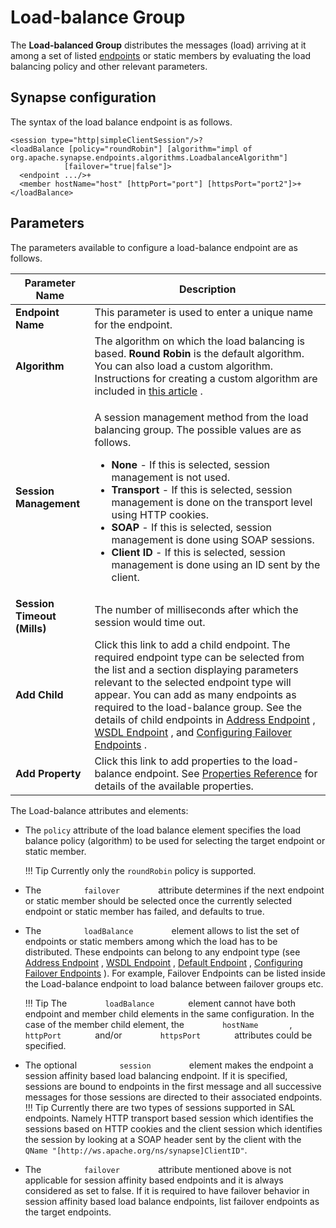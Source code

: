 # Load-balance Group

The **Load-balanced Group** distributes the messages (load) arriving at
it among a set of listed [endpoints](_Working_with_Endpoints_) or static
members by evaluating the load balancing policy and other relevant
parameters.

## Synapse configuration

The syntax of the load balance endpoint is as follows.

```
<session type="http|simpleClientSession"/>?
<loadBalance [policy="roundRobin"] [algorithm="impl of org.apache.synapse.endpoints.algorithms.LoadbalanceAlgorithm"]
            [failover="true|false"]>
  <endpoint .../>+
  <member hostName="host" [httpPort="port"] [httpsPort="port2"]>+
</loadBalance>
```

## Parameters

The parameters available to configure a load-balance endpoint are as
follows.

<table>
<thead>
<tr class="header">
<th>Parameter Name</th>
<th>Description</th>
</tr>
</thead>
<tbody>
<tr class="odd">
<td><strong>Endpoint Name</strong></td>
<td>This parameter is used to enter a unique name for the endpoint.</td>
</tr>
<tr class="even">
<td><strong>Algorithm</strong></td>
<td>The algorithm on which the load balancing is based. <strong>Round</strong> <strong>Robin</strong> is the default algorithm. You can also load a custom algorithm. Instructions for creating a custom algorithm are included in <a href="http://supunk.blogspot.com/2010/02/writing-load-balance-algorithm-for-wso2.html">this article</a> .</td>
</tr>
<tr class="odd">
<td><strong>Session Management</strong></td>
<td><p>A session management method from the load balancing group. The possible values are as follows.</p>
<ul>
<li><strong>None</strong> - If this is selected, session management is not used.</li>
<li><strong>Transport</strong> - If this is selected, session management is done on the transport level using HTTP cookies.</li>
<li><strong>SOAP</strong> - If this is selected, session management is done using SOAP sessions.</li>
<li><strong>Client ID</strong> - If this is selected, session management is done using an ID sent by the client.</li>
</ul></td>
</tr>
<tr class="even">
<td><strong>Session Timeout (Mills)</strong></td>
<td>The number of milliseconds after which the session would time out.</td>
</tr>
<tr class="odd">
<td><strong>Add Child</strong></td>
<td>Click this link to add a child endpoint. The required endpoint type can be selected from the list and a section displaying parameters relevant to the selected endpoint type will appear. You can add as many endpoints as required to the load-balance group. See the details of child endpoints in <a href="_Address_Endpoint_">Address Endpoint</a> , <a href="_WSDL_Endpoint_">WSDL Endpoint</a> , and <a href="_Configuring_Failover_Endpoints_">Configuring Failover Endpoints</a> .</td>
</tr>
<tr class="even">
<td><strong>Add Property</strong></td>
<td>Click this link to add properties to the load-balance endpoint. See <a href="https://docs.wso2.com/display/EI650/Properties+Reference">Properties Reference</a> for details of the available properties.</td>
</tr>
</tbody>
</table>

The Load-balance attributes and elements:

-   The `policy` attribute of the load balance
    element specifies the load balance policy (algorithm) to be used for
    selecting the target endpoint or static member.

    !!! Tip
        Currently only the `roundRobin` policy is supported.

-   The `          failover         ` attribute determines if the next
    endpoint or static member should be selected once the currently
    selected endpoint or static member has failed, and defaults to true.

<!-- -->

-   The `          loadBalance         ` element allows to list the set
    of endpoints or static members among which the load has to be
    distributed. These endpoints can belong to any endpoint type (see
    [Address Endpoint](_Address_Endpoint_) , [WSDL
    Endpoint](_WSDL_Endpoint_) , [Default Endpoint](_Default_Endpoint_)
    , [Configuring Failover Endpoints](_Configuring_Failover_Endpoints_)
    ). For example, Failover Endpoints can be listed inside the
    Load-balance endpoint to load balance between failover groups etc.

    !!! Tip
        The `         loadBalance        ` element cannot have both endpoint and member child elements in the same configuration. In the case of the member child element, the `         hostName        `, `         httpPort        ` and/or `         httpsPort        ` attributes could be specified.
-   The optional `          session         ` element makes the endpoint
    a session affinity based load balancing endpoint. If it is
    specified, sessions are bound to endpoints in the first message and
    all successive messages for those sessions are directed to their
    associated endpoints.
    !!! Tip
        Currently there are two types of sessions supported in SAL endpoints. Namely HTTP transport based session which identifies the sessions based on HTTP cookies and the client session which identifies the session by looking at a SOAP header sent by the client with the `QName "[http://ws.apache.org/ns/synapse]ClientID"`.
        
-   The `          failover         ` attribute mentioned above is not
    applicable for session affinity based endpoints and it is always
    considered as set to false. If it is required to have failover
    behavior in session affinity based load balance endpoints, list
    failover endpoints as the target endpoints.
